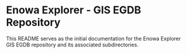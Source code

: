 # Enowa Explorer - GIS EGDB Repository

This README serves as the initial documentation for the Enowa Explorer GIS EGDB repository and its associated subdirectories.
